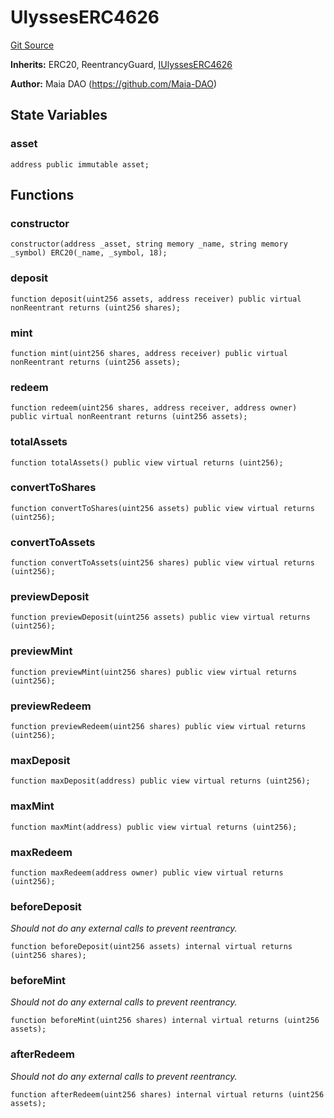 # UlyssesERC4626
[Git Source](https://github.com/Maia-DAO/test-env-V2/blob/84b5f9e8695c91ddb02f27bb3dfb1c652f55ced4/erc-4626/UlyssesERC4626.sol)

**Inherits:**
ERC20, ReentrancyGuard, [IUlyssesERC4626](/erc-4626/interfaces/IUlyssesERC4626.sol/interface.IUlyssesERC4626.md)

**Author:**
Maia DAO (https://github.com/Maia-DAO)


## State Variables
### asset

```solidity
address public immutable asset;
```


## Functions
### constructor


```solidity
constructor(address _asset, string memory _name, string memory _symbol) ERC20(_name, _symbol, 18);
```

### deposit


```solidity
function deposit(uint256 assets, address receiver) public virtual nonReentrant returns (uint256 shares);
```

### mint


```solidity
function mint(uint256 shares, address receiver) public virtual nonReentrant returns (uint256 assets);
```

### redeem


```solidity
function redeem(uint256 shares, address receiver, address owner) public virtual nonReentrant returns (uint256 assets);
```

### totalAssets


```solidity
function totalAssets() public view virtual returns (uint256);
```

### convertToShares


```solidity
function convertToShares(uint256 assets) public view virtual returns (uint256);
```

### convertToAssets


```solidity
function convertToAssets(uint256 shares) public view virtual returns (uint256);
```

### previewDeposit


```solidity
function previewDeposit(uint256 assets) public view virtual returns (uint256);
```

### previewMint


```solidity
function previewMint(uint256 shares) public view virtual returns (uint256);
```

### previewRedeem


```solidity
function previewRedeem(uint256 shares) public view virtual returns (uint256);
```

### maxDeposit


```solidity
function maxDeposit(address) public view virtual returns (uint256);
```

### maxMint


```solidity
function maxMint(address) public view virtual returns (uint256);
```

### maxRedeem


```solidity
function maxRedeem(address owner) public view virtual returns (uint256);
```

### beforeDeposit

*Should not do any external calls to prevent reentrancy.*


```solidity
function beforeDeposit(uint256 assets) internal virtual returns (uint256 shares);
```

### beforeMint

*Should not do any external calls to prevent reentrancy.*


```solidity
function beforeMint(uint256 shares) internal virtual returns (uint256 assets);
```

### afterRedeem

*Should not do any external calls to prevent reentrancy.*


```solidity
function afterRedeem(uint256 shares) internal virtual returns (uint256 assets);
```

